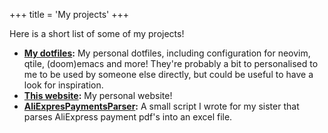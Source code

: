 +++
title = 'My projects'
+++

Here is a short list of some of my projects!

- **[My dotfiles](https://github.com/MartV0/dotfiles/):** My personal dotfiles,
  including configuration for neovim, qtile, (doom)emacs and more!
  They're probably a bit to personalised to me to be used by someone else directly, 
  but could be useful to have a look for inspiration.
- **[This website](https://github.com/MartV0/personal-site):** My personal website!
- **[AliExpresPaymentsParser](https://github.com/MartV0/AliExpresPaymentsParser/):** 
  A small script I wrote for my sister that parses AliExpress payment pdf's into an excel file.

